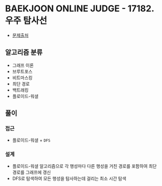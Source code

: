 # BAEKJOON ONLINE JUDGE - 17182. 우주 탐사선

- [문제출처](https://www.acmicpc.net/problem/17182 '17182. 우주 탐사선')

## 알고리즘 분류

- 그래프 이론
- 브루트포스
- 비트마스킹
- 최단 경로
- 백트래킹
- 플로이드-워셜

## 풀이

### 접근

- 플로이드-워셜 + `DFS`

### 설계

- 플로이드-워셜 알고리즘으로 각 행성마다 다른 행성을 거친 경로를 포함하여 최단 경로를 그래프에 갱신
- DFS로 탐색하여 모든 행성을 탐사하는데 걸리는 최소 시간 탐색
